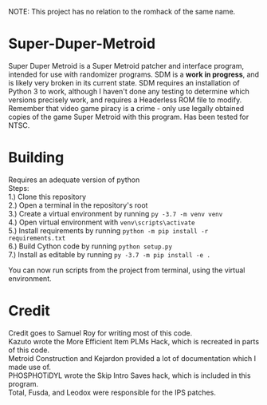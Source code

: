 NOTE: This project has no relation to the romhack of the same name.  
  
# Super-Duper-Metroid
Super Duper Metroid is a Super Metroid patcher and interface program, intended for use with randomizer programs. SDM is a **work in progress**, and is likely very broken in its current state. SDM requires an installation of Python 3 to work, although I haven't done any testing to determine which versions precisely work, and requires a Headerless ROM file to modify. Remember that video game piracy is a crime - only use legally obtained copies of the game Super Metroid with this program. Has been tested for NTSC.

# Building
Requires an adequate version of python  
Steps:  
1.) Clone this repository  
2.) Open a terminal in the repository's root  
3.) Create a virtual environment by running `py -3.7 -m venv venv`  
4.) Open virtual environment with `venv\scripts\activate`  
5.) Install requirements by running `python -m pip install -r requirements.txt`  
6.) Build Cython code by running `python setup.py`  
7.) Install as editable by running `py -3.7 -m pip install -e .`
  
You can now run scripts from the project from terminal, using the virtual environment.  

# Credit
Credit goes to Samuel Roy for writing most of this code.  
Kazuto wrote the More Efficient Item PLMs Hack, which is recreated in parts of this code.  
Metroid Construction and Kejardon provided a lot of documentation which I made use of.  
PHOSPHOTiDYL wrote the Skip Intro Saves hack, which is included in this program.  
Total, Fusda, and Leodox were responsible for the IPS patches.  
